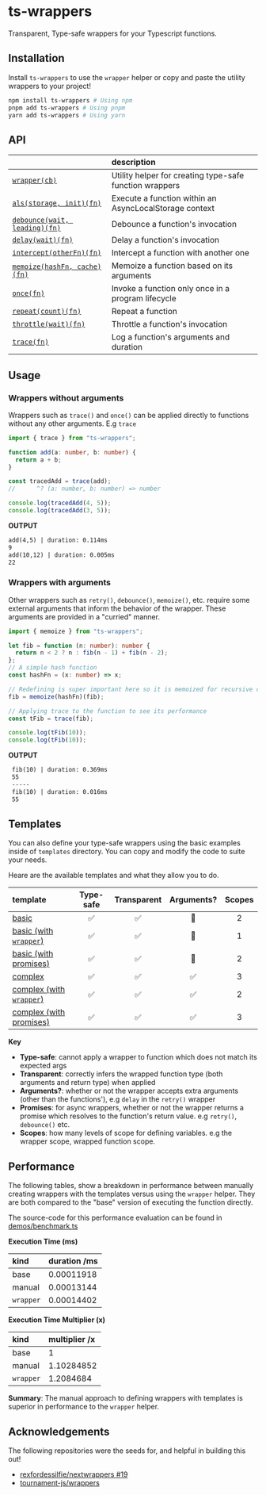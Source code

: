 # ts-wrappers

Transparent, Type-safe wrappers for your Typescript functions.

## Installation

Install `ts-wrappers` to use the `wrapper` helper or copy and paste the utility wrappers to your project!

```bash
npm install ts-wrappers # Using npm
pnpm add ts-wrappers # Using pnpm
yarn add ts-wrappers # Using yarn
```

## API

|                                                           | description                                             |
| :-------------------------------------------------------- | :------------------------------------------------------ |
| [`wrapper(cb)`](./src/wrapper.ts)                         | Utility helper for creating type-safe function wrappers |
| [`als(storage, init)(fn)`](./src/common/als.ts)           | Execute a function within an AsyncLocalStorage context  |
| [`debounce(wait, leading)(fn)`](./src/common/debounce.ts) | Debounce a function's invocation                        |
| [`delay(wait)(fn)`](./src/common/delay.ts)                | Delay a function's invocation                           |
| [`intercept(otherFn)(fn)`](./src/common/intercept.ts)     | Intercept a function with another one                   |
| [`memoize(hashFn, cache)(fn)`](./src/common/memoize.ts)   | Memoize a function based on its arguments               |
| [`once(fn)`](./src/common/once.ts)                        | Invoke a function only once in a program lifecycle      |
| [`repeat(count)(fn)`](./src/common/repeat.ts)             | Repeat a function                                       |
| [`throttle(wait)(fn)`](./src/common/throttle.ts)          | Throttle a function's invocation                        |
| [`trace(fn)`](./src/common/trace.ts)                      | Log a function's arguments and duration                 |

## Usage

### Wrappers without arguments

Wrappers such as `trace()` and `once()` can be applied directly to functions without any other arguments.
E.g `trace`

```ts
import { trace } from "ts-wrappers";

function add(a: number, b: number) {
  return a + b;
}

const tracedAdd = trace(add);
//      ^? (a: number, b: number) => number

console.log(tracedAdd(4, 5));
console.log(tracedAdd(3, 5));
```

**OUTPUT**

```txt
add(4,5) | duration: 0.114ms
9
add(10,12) | duration: 0.005ms
22
```

### Wrappers with arguments

Other wrappers such as `retry()`, `debounce()`, `memoize()`, etc. require some external arguments that inform the behavior of the wrapper. These arguments are provided in a "curried" manner.

```ts
import { memoize } from "ts-wrappers";

let fib = function (n: number): number {
  return n < 2 ? n : fib(n - 1) + fib(n - 2);
};
// A simple hash function
const hashFn = (x: number) => x;

// Redefining is super important here so it is memoized for recursive calls
fib = memoize(hashFn)(fib);

// Applying trace to the function to see its performance
const tFib = trace(fib);

console.log(tFib(10));
console.log(tFib(10));
```

**OUTPUT**

```txt
 fib(10) | duration: 0.369ms
 55
 -----
 fib(10) | duration: 0.016ms
 55
```

## Templates

You can also define your type-safe wrappers using the basic examples inside of `templates` directory.
You can copy and modify the code to suite your needs.

Heare are the available templates and what they allow you to do.

| template                                                   | Type-safe | Transparent | Arguments? | Scopes |
| :--------------------------------------------------------- | :-------: | :---------: | :--------: | :----: |
| [basic](./templates/basic.ts)                              |    ✅     |     ✅      |     🚫     |   2    |
| [basic (with `wrapper`)](./templates/wrapper/basic.ts)     |    ✅     |     ✅      |     🚫     |   1    |
| [basic (with promises)](./templates/basic-promise.ts)      |    ✅     |     ✅      |     🚫     |   2    |
| [complex](./templates/complex.ts)                          |    ✅     |     ✅      |     ✅     |   3    |
| [complex (with `wrapper`)](./templates/wrapper/complex.ts) |    ✅     |     ✅      |     ✅     |   2    |
| [complex (with promises)](./templates/complex-promise.ts)  |    ✅     |     ✅      |     ✅     |   3    |

**Key**

- **Type-safe**: cannot apply a wrapper to function which does not match its expected args
- **Transparent**: correctly infers the wrapped function type (both arguments and return type) when applied
- **Arguments?**: whether or not the wrapper accepts extra arguments (other than the functions'), e.g `delay` in the `retry()` wrapper
- **Promises**: for async wrappers, whether or not the wrapper returns a promise which resolves to the function's return value. e.g `retry()`, `debounce()` etc.
- **Scopes**: how many levels of scope for defining variables. e.g the wrapper scope, wrapped function scope.

## Performance

The following tables, show a breakdown in performance between manually creating wrappers with the templates versus using the `wrapper` helper. They are both compared to the "base" version of executing the function directly.

The source-code for this performance evaluation can be found in [demos/benchmark.ts](./demos/benchmark.ts)

**Execution Time (ms)**

| kind      | duration /ms |
| :-------- | :----------- |
| base      | 0.00011918   |
| manual    | 0.00013144   |
| `wrapper` | 0.00014402   |

**Execution Time Multiplier (x)**

| kind      | multiplier /x |
| :-------- | :------------ |
| base      | 1             |
| manual    | 1.10284852    |
| `wrapper` | 1.2084684     |

**Summary**: The manual approach to defining wrappers with templates is superior in performance to the `wrapper` helper.

## Acknowledgements

The following repositories were the seeds for, and helpful in building this out!

- [rexfordessilfie/nextwrappers #19](https://github.com/rexfordessilfie/nextwrappers/issues/19)
- [tournament-js/wrappers](https://github.com/tournament-js/wrappers)
